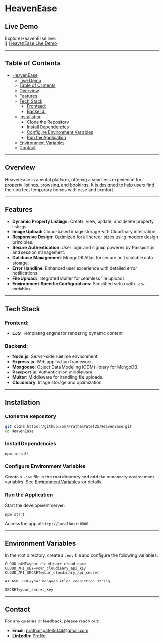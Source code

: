 # HeavenEase

## Live Demo

Explore HeavenEase live: <br />
🔗 [HeavenEase Live Demo](https://heavenease.onrender.com/listings)

---

## Table of Contents

- [HeavenEase](#heavenease)
  - [Live Demo](#live-demo)
  - [Table of Contents](#table-of-contents)
  - [Overview](#overview)
  - [Features](#features)
  - [Tech Stack](#tech-stack)
    - [Frontend:](#frontend)
    - [Backend:](#backend)
  - [Installation](#installation)
    - [Clone the Repository](#clone-the-repository)
    - [Install Dependencies](#install-dependencies)
    - [Configure Environment Variables](#configure-environment-variables)
    - [Run the Application](#run-the-application)
  - [Environment Variables](#environment-variables)
  - [Contact](#contact)

---

## Overview

HeavenEase is a rental platform, offering a seamless experience for property listings, browsing, and bookings. It is designed to help users find their perfect temporary homes with ease and comfort.

---

## Features

- **Dynamic Property Listings:** Create, view, update, and delete property listings.
- **Image Upload:** Cloud-based image storage with Cloudinary integration.
- **Responsive Design:** Optimized for all screen sizes using modern design principles.
- **Secure Authentication:** User login and signup powered by Passport.js and session management.
- **Database Management:** MongoDB Atlas for secure and scalable data storage.
- **Error Handling:** Enhanced user experience with detailed error notifications.
- **File Upload:** Integrated Multer for seamless file uploads.
- **Environment-Specific Configurations:** Simplified setup with `.env` variables.

---

## Tech Stack

### Frontend:

- **EJS:** Templating engine for rendering dynamic content.

### Backend:

- **Node.js**: Server-side runtime environment.
- **Express.js**: Web application framework.
- **Mongoose**: Object Data Modeling (ODM) library for MongoDB.
- **Passport.js**: Authentication middleware.
- **Multer**: Middleware for handling file uploads.
- **Cloudinary**: Image storage and optimization.

---

## Installation

### Clone the Repository

```bash
git clone https://github.com/PrathamPatel25/HeavenEase.git
cd HeavenEase
```

### Install Dependencies

```bash
npm install
```

### Configure Environment Variables

Create a `.env` file in the root directory and add the necessary environment variables. See [Environment Variables](#environment-variables) for details.

### Run the Application

Start the development server:

```bash
npm start
```

Access the app at `http://localhost:8080`.

---

## Environment Variables

In the root directory, create a `.env` file and configure the following variables:

```plaintext
CLOUD_NAME=your_cloudinary_cloud_name
CLOUD_API_KEY=your_cloudinary_api_key
CLOUD_API_SECRET=your_cloudinary_api_secret

ATLASDB_URL=your_mongodb_atlas_connection_string

SECRET=your_secret_key
```

---

## Contact

For any queries or feedback, please reach out:

- **Email**: prathampatel5044@gmail.com
- **LinkedIn**: [Profile](https://www.linkedin.com/in/pratham-patel-0920-/)
